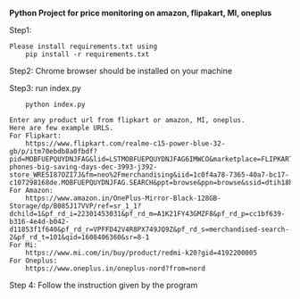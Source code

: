 **Python Project for price monitoring on amazon, flipakart, MI, oneplus**


Step1:

    Please install requirements.txt using
        pip install -r requirements.txt
        
        
Step2:
    Chrome browser should be installed on your machine
    
    
Step3:
    run index.py
    
        python index.py
        
    Enter any product url from flipkart or amazon, MI, oneplus.
    Here are few example URLS.
    For Flipkart:
        https://www.flipkart.com/realme-c15-power-blue-32-gb/p/itm70ebdb8a0fbdf?pid=MOBFUEPQUYDNJFAG&lid=LSTMOBFUEPQUYDNJFAG6IMWCO&marketplace=FLIPKART&srno=b_1_1&otracker=clp_banner_1_3.bannerX3.BANNER_mobile-phones-big-saving-days-dec-3993-j392-store_WRESI87OZI7J&fm=neo%2Fmerchandising&iid=1c0f4a78-7365-40a7-bc17-c107298168de.MOBFUEPQUYDNJFAG.SEARCH&ppt=browse&ppn=browse&ssid=dtih18h5m80000001608403254763
    For Amazon:
        https://www.amazon.in/OnePlus-Mirror-Black-128GB-Storage/dp/B085J17VVP/ref=sr_1_1?dchild=1&pf_rd_i=22301453031&pf_rd_m=A1K21FY43GMZF8&pf_rd_p=cc1bf639-b316-4e4d-b042-d11853f1f640&pf_rd_r=VPFFD42V4R8PX749JQ9Z&pf_rd_s=merchandised-search-2&pf_rd_t=101&qid=1608406360&sr=8-1
    For Mi:
        https://www.mi.com/in/buy/product/redmi-k20?gid=4192200005
    For Oneplus:
        https://www.oneplus.in/oneplus-nord?from=nord
        
        
Step 4:
    Follow the instruction given by the program
